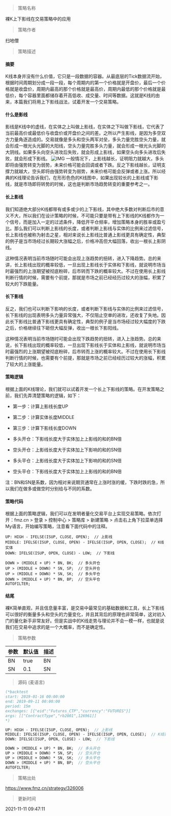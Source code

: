 
> 策略名称

裸K上下影线在交易策略中的应用

> 策略作者

扫地僧

> 策略描述

#### 摘要
K线本身并没有什么价值，它只是一段数据的容器。从最底层的Tick数据流开始，根据时间周期划分成一段一段，每个周期内的第一个价格就是开盘价，最后一个价格就是收盘价，周期内最高的那个价格就是最高价，周期内最低的那个价格就是最低价，每个容器里面都储存着开高低收、成交量、时间等数据。这就是K线的由来，本篇我们将用上下影线战法，试着开发一个交易策略。

#### 什么是影线
影线是K线中的虚线，在实体之上叫做上影线，在实体之下叫做下影线，它代表了当前最高价或最低价与收盘价或开盘价之间的差。之所以产生影线，是因为多空双方力量角逐造成的。交易就像是多头和空头两军对垒，多头力量完胜空头力量，就会形成一根光头光脚的大阳线，空头力量完胜多头力量，就会形成一根光头光脚的大阴线。如果多头向空头进攻后失败，就会形成上影线，如果空头向多头进攻后失败，就会形成下影线。
 ![IMG](https://www.fmz.cn/upload/asset/396ea801faace89b9c18.png) 
一般情况下，上影线越长，证明阻力就越大，多头即将由强势转变为弱势，未来价格可能会回调或者下跌。反之下影线越长，证明支撑力就越大，空头即将由强势转变为弱势，未来价格可能会反弹或者上涨。所以经典的K线理论告诉我们，在形形色色的K线图中，如果出现较长的上影线或下影线，就是市场即将转势的时候，这也是判断市场趋势转变的重要参考之一。

#### 长上影线
我们知道绝大部分K线都带有或多或少的上下影线，其中绝大多数对判断后市的意义不大，所以我们在设计策略的时候，不可能只要是带有上下影线的K线都作为一个信号，而是加入一定的过滤条件，降低开平仓频率，增加策略本身的胜率或盈亏比。那么我们可以判断上影线的长度，或者判断上影线与实体的比例来过滤信号，长上影线也被称为射击之星，相对来说长上影线比普通上影线更具有确定性，典型的例子是当市场经过长期较大涨幅之后，价格冲高但大幅回落，收出一根长上影阴线。

这种情况表明当前市场随时可能会出现上涨趋势的扭转，进入下降趋势。总的来讲，长上影线出现的概率较低，一旦出现上影线长于实体和下影线，就说明市场当时最强烈的上涨期望被彻底粉碎，后市转而下跌的概率较大。不过在使用长上影线判断行情的时候，需要有个前提，那就是市场之前已经经历过较大的涨幅，积累了较大的下跌能量。

#### 长下影线
反之，我们也可以判断下影响的长度，或者判断下影线与实体的比例来过滤信号，长下影线的出现表明多头力量异常强大，不仅阻止空单的进攻，还收复了失地。因此长下影线比普通下影线更具有确定性，典型的例子是当市场经过较大幅度的下跌之后，价格继续往下砸但大幅反弹，收出一根长下影阳线。

这种情况表明当前市场随时可能会出现下跌趋势的扭转，进入上涨趋势。总的来说，长下影线出现的概率较低，一旦出现下影线长于实体和上影线，就说明市场当时最强烈的上涨期望被彻底粉碎，后市转而上涨的概率较大。不过在使用长下影线判断行情的时候，也需要有个前提，那就是市场之前已经经历过较大的涨幅，积累了较大的上涨能量。

#### 策略逻辑
根据上面的K线理论，我们就可以试着开发一个长上下影线的策略。在开发策略之前，我们先弄清楚策略的逻辑，如下：
- 第一步：计算上影线长度UP
- 第二步：计算实体长度MIDDLE
- 第三步：计算下影线长度DOWN

- 多头开仓：下影线长度大于实体加上上影线的和的BN倍
- 空头开仓：上影线长度大于实体加上下影响的和的SN倍
- 多头平仓：上影线长度大于实体加上下影响的和的SN倍
- 空头平仓：下影线长度大于实体加上上影线的和的BN倍

注：BN和SN是系数，因为相对来说期货通常在上涨时涨的缓，下跌时跌的急，所以我们在做多或做空时分别给与不同的系数。

#### 策略代码
根据上面的策略逻辑，我们可以在发明者量化交易平台上实现交易策略。依次打开：fmz.cn > 登录 > 控制中心 > 策略库 > 新建策略 > 点击右上角下拉菜单选择My语言，开始编写策略，注意看下面代码中的注释。
```
UP: HIGH - IFELSE(ISUP, CLOSE, OPEN);  // 上影线
MIDDLE: IFELSE(ISUP, CLOSE, OPEN) - IFELSE(ISUP, OPEN, CLOSE);  // K线实体
DOWN: IFELSE(ISUP, OPEN, CLOSE) - LOW;  // 下影线

DOWN > (MIDDLE + UP) * BN, BK;  // 多头开仓
UP > (MIDDLE + DOWN) * SN, SP;  // 空头开仓
UP > (MIDDLE + DOWN) * SN, SK;  // 多头平仓
DOWN > (MIDDLE + UP) * BN, BP;  // 空头平仓
AUTOFILTER;
```

#### 结尾
裸K简单直观，并且信息量丰富，是交易中最常见的基础数据和工具，长上下影线可以很好的衡量多头和空头的力量变化，并且其背后的原理也非常简单，这对初入门的量化新手非常友好。但是实战中的K线走势与理论并不会一模一样，也就是说我们在交易中追求的是一个大概率，而不是确定性。


> 策略参数



|参数|默认值|描述|
|----|----|----|
|BN|true|BN|
|SN|0.1|SN|


> 源码 (麦语言)

``` pascal
(*backtest
start: 2019-01-16 00:00:00
end: 2019-09-11 00:00:00
period: 15m
exchanges: [{"eid":"Futures_CTP","currency":"FUTURES"}]
args: [["ContractType","rb2001",126961]]
*)

UP: HIGH - IFELSE(ISUP, CLOSE, OPEN);  // 上影线
MIDDLE: IFELSE(ISUP, CLOSE, OPEN) - IFELSE(ISUP, OPEN, CLOSE);  // K线实体
DOWN: IFELSE(ISUP, OPEN, CLOSE) - LOW;  // 下影线

DOWN > (MIDDLE + UP) * BN, BK;  // 多头开仓
UP > (MIDDLE + DOWN) * SN, SP;  // 空头开仓
UP > (MIDDLE + DOWN) * SN, SK;  // 多头平仓
DOWN > (MIDDLE + UP) * BN, BP;  // 空头平仓
AUTOFILTER;
```

> 策略出处

https://www.fmz.cn/strategy/326006

> 更新时间

2021-11-11 09:47:11
